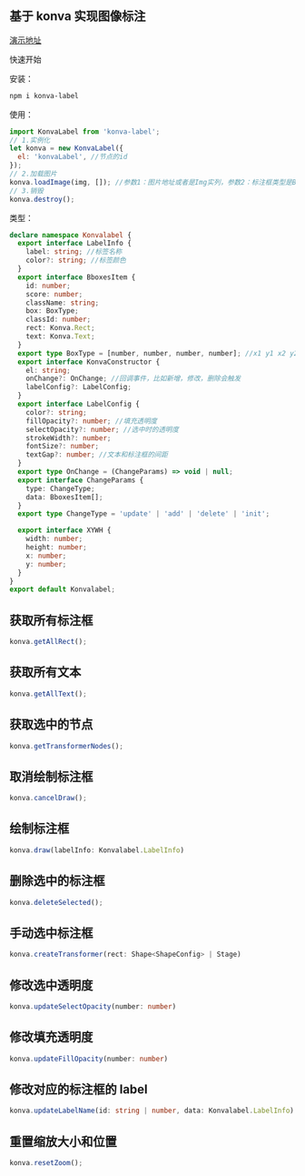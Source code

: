 ## 基于 konva 实现图像标注

[演示地址](https://konva-label-demo.pages.dev/#/preview)

快速开始

安装：

```bash
npm i konva-label
```

使用：

```js
import KonvaLabel from 'konva-label';
// 1.实例化
let konva = new KonvaLabel({
  el: 'konvaLabel', //节点的id
});
// 2.加载图片
konva.loadImage(img, []); //参数1：图片地址或者是Img实列，参数2：标注框类型是BboxesItem
// 3.销毁
konva.destroy();
```

类型：

```ts
declare namespace Konvalabel {
  export interface LabelInfo {
    label: string; //标签名称
    color?: string; //标签颜色
  }
  export interface BboxesItem {
    id: number;
    score: number;
    className: string;
    box: BoxType;
    classId: number;
    rect: Konva.Rect;
    text: Konva.Text;
  }
  export type BoxType = [number, number, number, number]; //x1 y1 x2 y2
  export interface KonvaConstructor {
    el: string;
    onChange?: OnChange; //回调事件，比如新增，修改，删除会触发
    labelConfig?: LabelConfig;
  }
  export interface LabelConfig {
    color?: string;
    fillOpacity?: number; //填充透明度
    selectOpacity?: number; //选中时的透明度
    strokeWidth?: number;
    fontSize?: number;
    textGap?: number; //文本和标注框的间距
  }
  export type OnChange = (ChangeParams) => void | null;
  export interface ChangeParams {
    type: ChangeType;
    data: BboxesItem[];
  }
  export type ChangeType = 'update' | 'add' | 'delete' | 'init';

  export interface XYWH {
    width: number;
    height: number;
    x: number;
    y: number;
  }
}
export default Konvalabel;
```

## 获取所有标注框

```ts
konva.getAllRect();
```

## 获取所有文本

```ts
konva.getAllText();
```

## 获取选中的节点

```ts
konva.getTransformerNodes();
```

## 取消绘制标注框

```ts
konva.cancelDraw();
```

## 绘制标注框

```ts
konva.draw(labelInfo: Konvalabel.LabelInfo)
```

## 删除选中的标注框

```ts
konva.deleteSelected();
```

## 手动选中标注框

```ts
konva.createTransformer(rect: Shape<ShapeConfig> | Stage)
```

## 修改选中透明度

```ts
konva.updateSelectOpacity(number: number)
```

## 修改填充透明度

```ts
konva.updateFillOpacity(number: number)
```

## 修改对应的标注框的 label

```ts
konva.updateLabelName(id: string | number, data: Konvalabel.LabelInfo)
```

## 重置缩放大小和位置

```ts
konva.resetZoom();
```
